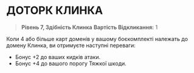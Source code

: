 ﻿# ДОТОРК КЛИНКА

> **Рівень 7, Здібність Клинка**
> **Вартість Відкликання:** 1

Коли 4 або більше карт доменів у вашому боєкомплекті належать до домену Клинка, ви отримуєте наступні переваги:

- Бонус +2 до ваших кидків атаки.
- Бонус +4 до вашого порогу Тяжкої шкоди.